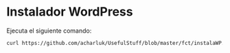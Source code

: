 # Instalador WordPress

Ejecuta el siguiente comando:
```bash
curl https://github.com/acharluk/UsefulStuff/blob/master/fct/instalaWP.sh | sudo bash
```